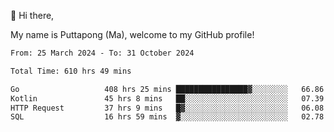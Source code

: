 👋 Hi there,

My name is Puttapong (Ma), welcome to my GitHub profile!

<!--START_SECTION:waka-->

```txt
From: 25 March 2024 - To: 31 October 2024

Total Time: 610 hrs 49 mins

Go                   408 hrs 25 mins ████████████████▓░░░░░░░░   66.86 %
Kotlin               45 hrs 8 mins   ██░░░░░░░░░░░░░░░░░░░░░░░   07.39 %
HTTP Request         37 hrs 9 mins   █▓░░░░░░░░░░░░░░░░░░░░░░░   06.08 %
SQL                  16 hrs 59 mins  ▓░░░░░░░░░░░░░░░░░░░░░░░░   02.78 %
```

<!--END_SECTION:waka-->
